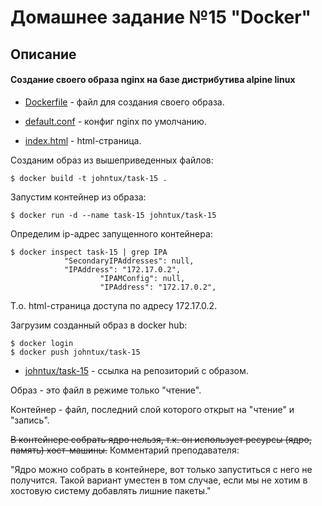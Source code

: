 # Домашнее задание №15 "Docker"

## Описание

#### Создание своего образа nginx на базе дистрибутива alpine linux

* [Dockerfile](https://github.com/johnTux/otus_linux/blob/master/task-15/Dockerfile) - файл для создания своего образа.

* [default.conf](https://github.com/johnTux/otus_linux/blob/master/task-15/default.conf) - конфиг nginx по умолчанию.

* [index.html](https://github.com/johnTux/otus_linux/blob/master/task-15/index.html) - html-страница.

Созданим образ из вышеприведенных файлов:

```
$ docker build -t johntux/task-15 .
```
Запустим контейнер из образа:

```
$ docker run -d --name task-15 johntux/task-15
```

Определим ip-адрес запущенного контейнера:

```
$ docker inspect task-15 | grep IPA
            "SecondaryIPAddresses": null,
            "IPAddress": "172.17.0.2",
                    "IPAMConfig": null,
                    "IPAddress": "172.17.0.2",

```

Т.о. html-страница доступа по адресу 172.17.0.2.

Загрузим созданный образ в docker hub:

```
$ docker login
$ docker push johntux/task-15
```

* [johntux/task-15](https://hub.docker.com/r/johntux/task-15) - ссылка на репозиторий с образом.

Образ - это файл в режиме только "чтение".

Контейнер - файл, последний слой которого открыт на "чтение" и "запись".

~~В контейнере собрать ядро нельзя, т.к. он использует ресурсы (ядро, память) хост-машины.~~ Комментарий преподавателя:

"Ядро можно собрать в контейнере, вот только запуститься с него не получится. Такой вариант уместен в том случае, если мы не хотим в хостовую систему добавлять лишние пакеты."